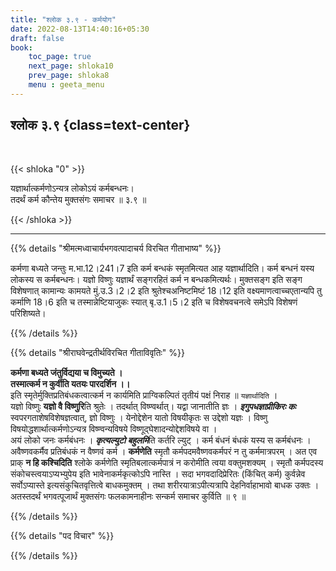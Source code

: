 ```yaml
---
title: "श्लोक ३.९ - कर्मयोग"
date: 2022-08-13T14:40:16+05:30
draft: false
book:
    toc_page: true
    next_page: shloka10
    prev_page: shloka8
    menu : geeta_menu
---
```




## श्लोक ३.९ {class=text-center}

<br/>

{{< shloka  "0"  >}}

यज्ञार्थात्कर्मणोऽन्यत्र लोकोऽयं कर्मबन्धनः।  
तदर्थं कर्म कौन्तेय मुक्तसंगः समाचर ॥ ३.९ ॥

{{< /shloka >}}

---


{{% details "श्रीमत्मध्वाचार्यभगवत्पादाचर्य विरचित  गीताभाष्य" %}}

कर्मणा बध्यते जन्तुः म.भा.12।241।7 इति कर्म बन्धकं स्मृतमित्यत आह यज्ञार्थादिति। कर्म बन्धनं यस्य लोकस्य स कर्मबन्धनः। 
यज्ञो विष्णुः यज्ञार्थं सङ्गरहितं कर्म न बन्धकमित्यर्थः। 
मुक्तसङ्ग इति सङ्ग विशेषणात् कामान्यः कामयते मुं.उ.3।2।2 इति श्रुतेश्चअनिष्टमिष्टं 18।12 इति 
वक्ष्यमाणत्वाच्चएतान्यपि तु कर्माणि 18।6 इति च 
तस्मान्नेष्टियाजुकः स्यात् बृ.उ.1।5।2 इति च विशेषवचनत्वे समेऽपि विशेषणं परिशिष्यते।

{{% /details %}}



{{% details "श्रीराघवेन्द्रतीर्थविरचित गीताविवृतिः" %}}

**कर्मणा बध्यते जंतुर्विद्यया च विमुच्यते ।**  
**तस्मात्कर्म न कुर्वीति यतयः पारदर्शिन ।।**   
इति स्मृतेर्मुक्तिप्रतिबंधकत्वात्कर्म न कार्यमिति
प्राग्विकल्पितं तृतीयं पक्षं निराह ॥ `यज्ञार्थादिति` ।   
यज्ञो विष्णुः **यज्ञो वै विष्णुरि**ति श्रुतेः । तदर्थात्‌ विष्ण्वर्थात्‌। यद्वा जानातीति ज्ञः । 
***इगुपधज्ञाप्रीकिरः कः*** स्वपरगताशेषविशेषज्ञत्वात्‌, ज्ञो विष्णुः । येनोद्देशेन यातो विषयीकृतः स उद्देशो यज्ञः । 
विष्णु विषयोद्धशार्थात्कर्मणोऽन्यत्र विष्ण्वन्यविषये
विष्णूद्घेशादन्योद्देशविषये वा ।   
अयं लोको जनः कर्मबंधनः । 
***कृत्यल्युटो बहुलमि***ति कर्तरि ल्युट्‌ । 
कर्म बंधनं बंधकं यस्य स कर्मबंधनः ।   
अवैष्णवकर्मैव प्रतिबंधकं न वैष्णवं कर्म । **कर्मणेति** स्मृतौ 
कर्मपदमवैष्णवकर्मपरं न तु कर्ममात्रपरम्‌ । अत एव प्राक्‌ **न हि कश्चिदिति**  श्लोके कर्मणेति स्मृतिबलात्कर्मपात्रं न करोमीति 
त्वया वक्तुमशक्यम्‌ । स्मृतौ कर्मपदस्य
संकोचस्त्वयाऽप्यभ्युपेय इति भावेनाकर्मकृत्कोऽपि नास्ति । 
सदा भगवदादिप्रेरितः (किंचित्‌ कर्म) कुर्वन्नेव सर्वोऽप्यास्ते इत्यसंकुचितवृत्तित्वे बाधकमुक्तम्‌ । 
तथा शरीरयात्राऽपीत्यत्रापि देहनिर्वाहाभावो बाधक उक्तः ।
अतस्तदर्थं भगवत्पूजार्थं मुक्तसंगः फलकामनाहीनः सन्कर्म समाचर कुर्विति ॥ ९ ॥

{{% /details %}}



{{% details "पद विचार" %}}


{{% /details %}}

